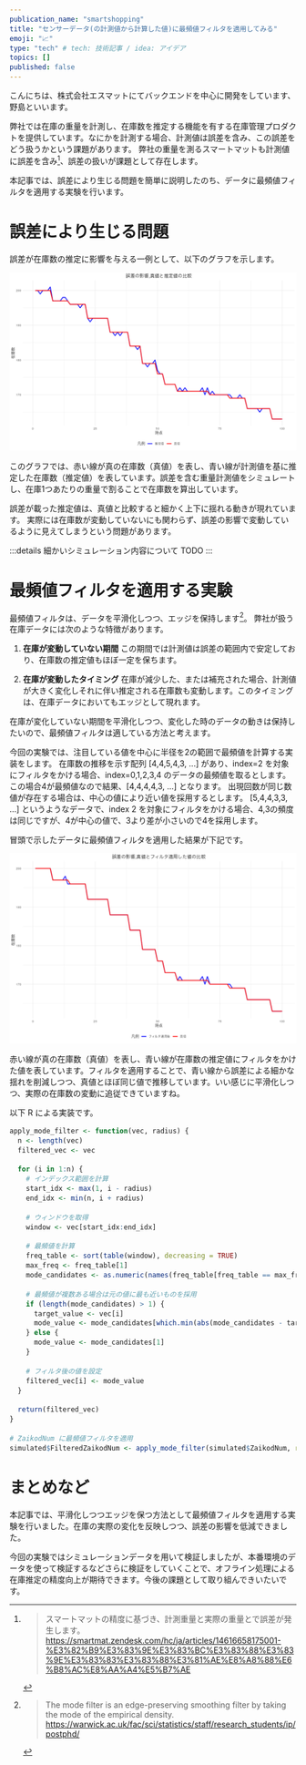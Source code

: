 ```yaml
---
publication_name: "smartshopping"
title: "センサーデータ(の計測値から計算した値)に最頻値フィルタを適用してみる"
emoji: "📈"
type: "tech" # tech: 技術記事 / idea: アイデア
topics: []
published: false
---
```


こんにちは、株式会社エスマットにてバックエンドを中心に開発をしています、野島といいます。

弊社では在庫の重量を計測し、在庫数を推定する機能を有する在庫管理プロダクトを提供しています。なにかを計測する場合、計測値は誤差を含み、この誤差をどう扱うかという課題があります。
弊社の重量を測るスマートマットも計測値に誤差を含み[^1]、誤差の扱いが課題として存在します。

本記事では、誤差により生じる問題を簡単に説明したのち、データに最頻値フィルタを適用する実験を行います。

# 誤差により生じる問題

誤差が在庫数の推定に影響を与える一例として、以下のグラフを示します。

![在庫数推定の課題感](/images/graph-zaiko-true-vs-estimated.png)

このグラフでは、赤い線が真の在庫数（真値）を表し、青い線が計測値を基に推定した在庫数（推定値）を表しています。誤差を含む重量計測値をシミュレートし、在庫1つあたりの重量で割ることで在庫数を算出しています。

誤差が載った推定値は、真値と比較すると細かく上下に揺れる動きが現れています。
実際には在庫数が変動していないにも関わらず、誤差の影響で変動しているように見えてしまうという問題があります。

:::details 細かいシミュレーション内容について
TODO
:::


# 最頻値フィルタを適用する実験

最頻値フィルタは、データを平滑化しつつ、エッジを保持します[^2]。
弊社が扱う在庫データには次のような特徴があります。

1. **在庫が変動していない期間**
この期間では計測値は誤差の範囲内で安定しており、在庫数の推定値もほぼ一定を保ちます。

1. **在庫が変動したタイミング**
在庫が減少した、または補充された場合、計測値が大きく変化しそれに伴い推定される在庫数も変動します。このタイミングは、在庫データにおいてもエッジとして現れます。

在庫が変化していない期間を平滑化しつつ、変化した時のデータの動きは保持したいので、最頻値フィルタは適している方法と考えます。

今回の実験では、注目している値を中心に半径を2の範囲で最頻値を計算する実装をします。
在庫数の推移を示す配列 [4,4,5,4,3, ...] があり、index=2 を対象にフィルタをかける場合、index=0,1,2,3,4 のデータの最頻値を取るとします。この場合4が最頻値なので結果、[4,4,4,4,3, ...] となります。
出現回数が同じ数値が存在する場合は、中心の値により近い値を採用するとします。
[5,4,4,3,3, ...] というようなデータで、index 2 を対象にフィルタをかける場合、4,3の頻度は同じですが、4が中心の値で、3より差が小さいので4を採用します。

冒頭で示したデータに最頻値フィルタを適用した結果が下記です。

![真値VSフィルタ適用後](/images/graph-zaiko-true-vs-filtered.png)

赤い線が真の在庫数（真値）を表し、青い線が在庫数の推定値にフィルタをかけた値を表しています。フィルタを適用することで、青い線から誤差による細かな揺れを削減しつつ、真値とほぼ同じ値で推移しています。いい感じに平滑化しつつ、実際の在庫数の変動に追従できていますね。

以下 R による実装です。

```R
apply_mode_filter <- function(vec, radius) {
  n <- length(vec)
  filtered_vec <- vec
  
  for (i in 1:n) {
    # インデックス範囲を計算
    start_idx <- max(1, i - radius)
    end_idx <- min(n, i + radius)
    
    # ウィンドウを取得
    window <- vec[start_idx:end_idx]
    
    # 最頻値を計算
    freq_table <- sort(table(window), decreasing = TRUE)
    max_freq <- freq_table[1]
    mode_candidates <- as.numeric(names(freq_table[freq_table == max_freq]))
    
    # 最頻値が複数ある場合は元の値に最も近いものを採用
    if (length(mode_candidates) > 1) {
      target_value <- vec[i]
      mode_value <- mode_candidates[which.min(abs(mode_candidates - target_value))]
    } else {
      mode_value <- mode_candidates[1]
    }
    
    # フィルタ後の値を設定
    filtered_vec[i] <- mode_value
  }
  
  return(filtered_vec)
}

# ZaikodNum に最頻値フィルタを適用
simulated$FilteredZaikodNum <- apply_mode_filter(simulated$ZaikodNum, radius = 2)
```

# まとめなど

本記事では、平滑化しつつエッジを保つ方法として最頻値フィルタを適用する実験を行いました。在庫の実際の変化を反映しつつ、誤差の影響を低減できました。

今回の実験ではシミュレーションデータを用いて検証しましたが、本番環境のデータを使って検証するなどさらに検証をしていくことで、オフライン処理による在庫推定の精度向上が期待できます。今後の課題として取り組んできいたいです。




[^1]: > スマートマットの精度に基づき、計測重量と実際の重量とで誤差が発生します。https://smartmat.zendesk.com/hc/ja/articles/14616658175001-%E3%82%B9%E3%83%9E%E3%83%BC%E3%83%88%E3%83%9E%E3%83%83%E3%83%88%E3%81%AE%E8%A8%88%E6%B8%AC%E8%AA%A4%E5%B7%AE

[^2]: > The mode filter is an edge-preserving smoothing filter by taking the mode of the empirical density. https://warwick.ac.uk/fac/sci/statistics/staff/research_students/ip/postphd/

